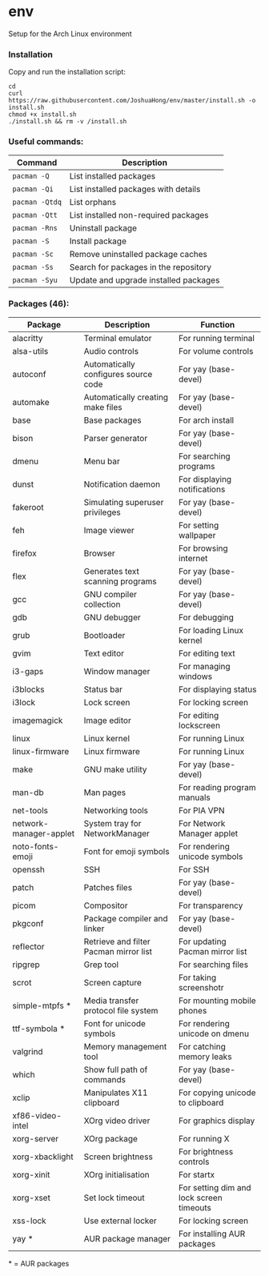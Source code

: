 # env
Setup for the Arch Linux environment

### Installation
Copy and run the installation script:
```
cd
curl https://raw.githubusercontent.com/JoshuaHong/env/master/install.sh -o install.sh
chmod +x install.sh
./install.sh && rm -v /install.sh
```

### Useful commands:
| Command        | Description                           |
| -------------- | ------------------------------------- |
| `pacman -Q`    | List installed packages               |
| `pacman -Qi`   | List installed packages with details  |
| `pacman -Qtdq` | List orphans                          |
| `pacman -Qtt`  | List installed non-required packages  |
| `pacman -Rns`  | Uninstall package                     |
| `pacman -S`    | Install package                       |
| `pacman -Sc`   | Remove uninstalled package caches     |
| `pacman -Ss`   | Search for packages in the repository |
| `pacman -Syu`  | Update and upgrade installed packages |

### Packages (46):
| Package                | Description                            | Function                                 |
| ---------------------- | -------------------------------------- | ---------------------------------------- |
| alacritty              | Terminal emulator                      | For running terminal                     |
| alsa-utils             | Audio controls                         | For volume controls                      |
| autoconf               | Automatically configures source code   | For yay (base-devel)                     |
| automake               | Automatically creating make files      | For yay (base-devel)                     |
| base                   | Base packages                          | For arch install                         |
| bison                  | Parser generator                       | For yay (base-devel)                     |
| dmenu                  | Menu bar                               | For searching programs                   |
| dunst                  | Notification daemon                    | For displaying notifications             |
| fakeroot               | Simulating superuser privileges        | For yay (base-devel)                     |
| feh                    | Image viewer                           | For setting wallpaper                    |
| firefox                | Browser                                | For browsing internet                    |
| flex                   | Generates text scanning programs       | For yay (base-devel)                     |
| gcc                    | GNU compiler collection                | For yay (base-devel)                     |
| gdb                    | GNU debugger                           | For debugging                            |
| grub                   | Bootloader                             | For loading Linux kernel                 |
| gvim                   | Text editor                            | For editing text                         |
| i3-gaps                | Window manager                         | For managing windows                     |
| i3blocks               | Status bar                             | For displaying status                    |
| i3lock                 | Lock screen                            | For locking screen                       |
| imagemagick            | Image editor                           | For editing lockscreen                   |
| linux                  | Linux kernel                           | For running Linux                        |
| linux-firmware         | Linux firmware                         | For running Linux                        |
| make                   | GNU make utility                       | For yay (base-devel)                     |
| man-db                 | Man pages                              | For reading program manuals              |
| net-tools              | Networking tools                       | For PIA VPN                              |
| network-manager-applet | System tray for NetworkManager         | For Network Manager applet               |
| noto-fonts-emoji       | Font for emoji symbols                 | For rendering unicode symbols            |
| openssh                | SSH                                    | For SSH                                  |
| patch                  | Patches files                          | For yay (base-devel)                     |
| picom                  | Compositor                             | For transparency                         |
| pkgconf                | Package compiler and linker            | For yay (base-devel)                     |
| reflector              | Retrieve and filter Pacman mirror list | For updating Pacman mirror list          |
| ripgrep                | Grep tool                              | For searching files                      |
| scrot                  | Screen capture                         | For taking screenshotr                   |
| simple-mtpfs *         | Media transfer protocol file system    | For mounting mobile phones               |
| ttf-symbola *          | Font for unicode symbols               | For rendering unicode on dmenu           |
| valgrind               | Memory management tool                 | For catching memory leaks                |
| which                  | Show full path of commands             | For yay (base-devel)                     |
| xclip                  | Manipulates X11 clipboard              | For copying unicode to clipboard         |
| xf86-video-intel       | XOrg video driver                      | For graphics display                     |
| xorg-server            | XOrg package                           | For running X                            |
| xorg-xbacklight        | Screen brightness                      | For brightness controls                  |
| xorg-xinit             | XOrg initialisation                    | For startx                               |
| xorg-xset              | Set lock timeout                       | For setting dim and lock screen timeouts |
| xss-lock               | Use external locker                    | For locking screen                       |
| yay *                  | AUR package manager                    | For installing AUR packages              |

\* = AUR packages
